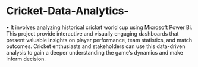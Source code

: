 # Cricket-Data-Analytics-
•	It involves analyzing historical cricket world cup using Microsoft Power Bi. This project provide interactive and visually engaging dashboards that present valuable insights on player performance, team statistics, and match outcomes. Cricket enthusiasts and stakeholders   can use this data-driven analysis to gain a deeper understanding the game’s dynamics and make inform decision.
